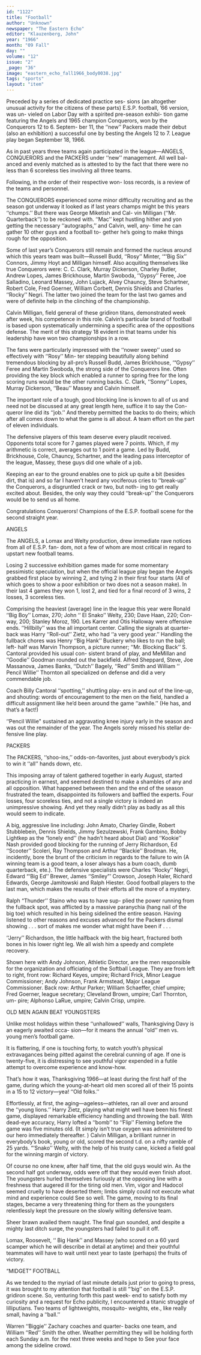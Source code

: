 ```yaml
---
id: "1122"
title: "Football"
author: "Unknown"
newspaper: "The Eastern Echo"
editor: "Klauzenberg, John"
year: "1966"
month: "09 Fall"
day: ""
volume: "12"
issue: "2"
_page: "36"
image: "eastern_echo_fall1966_body0038.jpg"
tags: "sports"
layout: "item"
---
```

Preceded by a series of dedicated practice ses-
sions (an altogether unusual activity for the citizens
of these parts) E.S.P. football, ’66 version, was un-
vieled on Labor Day with a spirited pre-season exhibi-
tion game featuring the Angels and 1965 champion
Conquerors, won by the Conquerors 12 to 6. Septem-
ber 11, the ‘‘new’’ Packers made their debut (also
an exhibition) a successful one by besting the Angels
12 to 7. League play began September 18, 1966.

As in past years three teams again participated
in the league—ANGELS, CONQUERORS and the
PACKERS under ‘‘new’’ management. All well bal-
anced and evenly matched as is attested to by the
fact that there were no less than 6 scoreless ties
involving all three teams.

Following, in the order of their respective won-
loss records, is a review of the teams and personnel.

The CONQUERORS experienced some minor
difficulty recruiting and as the season got underway
it looked as if last years champs might be this years
‘‘chumps.’’ But there was George Miketish and Cal-
vin Milligan (‘‘Mr. Quarterback’’) to be reckoned
with. ‘‘Mac’’ kept hustling hither and yon getting
the necessary ‘‘autographs,’’ and Calvin, well, any-
time he can gather 10 other guys and a football to-
gether he’s going to make things rough for the
opposition.

Some of last year’s Conquerors still remain and
formed the nucleus around which this years team was
built—Russell Budd, ‘‘Rosy’’ Minter, ‘“‘Big Six’’
Connors, Jimmy Hoyt and Milligan himself. Also
acquiting themselves like true Conquerors were: C. C.
Clark, Murray Dickerson, Charley Butler, Andrew
Lopes, James Brickhouse, Martin Swoboda, ‘‘Gypsy’’
Feree, Joe Salladino, Leonard Massey, John Lujack,
Alvey Chauncy, Steve Schartner, Robert Cole, Fred
Goerner, William Corbett, Dennis Shields and Charles
‘‘Rocky’’ Negri. The latter two joined the team for
the last two games and were of definite help in the
clinching of the championship.

Calvin Milligan, field general of these gridiron
titans, demonstrated week after week, his competence
in this role. Calvin’s particular brand of football is
based upon systematically undermining a specific area
of the oppositions defense. The merit of this strategy
18 evident in that teams under his leadership have won
two championships in a row.

The fans were particularly impressed with the
‘‘nower sweep’’ used so effectively with ‘‘Rosy’’ Min-
ter stepping beautifully along behind tremendous
blocking by all-pro’s Russell Budd, James Brickhouse,
‘“Gypsy’’ Feree and Martin Swoboda, the strong side
of the Conquerors line. Often providing the key block
which enabled a runner to spring free for the long
scoring runs would be the other running backs. C.
Clark, ‘‘Sonny’’ Lopes, Murray Dickerson, ‘‘Beau’’
Massey and Calvin himself.

The important role of a tough, good blocking
line is known to all of us and need not be discussed
at any great length here, suffice it to say the Con-
queror line did its ‘‘job.’’ And thereby permitted
the backs to do theirs; which after all comes down
to what the game is all about. A team effort on the
part of eleven individuals.

The defensive players of this team deserve every
plaudit received. Opponents total score for 7 games
played were 7 points. Which, if my arithmetic is
correct, averages out to 1 point a game. Led by
Budd, Brickhouse, Cole, Chauncy, Schartner, and the
leading pass interceptor of the league, Massey, these
guys did one whale of a job.

Keeping an ear to the ground enables one to
pick up quite a bit (besides dirt, that is) and so far
I haven’t heard any vociferous cries to ‘‘break-up’’
the Conquerors, a disgruntled crack or two, but noth-
ing to get really excited about. Besides, the only way
they could ‘‘break-up’’ the Conquerors would be to
send us all home.

Congratulations Conquerors! Champions of the
E.S.P. football scene for the second straight year.

ANGELS

The ANGELS, a Lomax and Welty production,
drew immediate rave notices from all of E.S.P. fan-
dom, not a few of whom are most critical in regard
to upstart new football teams.

Losing 2 successive exhibition games made for
some momentary pessimistic speculation, but when the
official league play began the Angels grabbed first
place by winning 2, and tying 2 in their first four
starts (All of which goes to show a poor exhibition
or two does not a season make). In their last 4 games
they won 1, lost 2, and tied for a final record of 3
wins, 2 losses, 3 scoreless ties.

Comprising the heaviest (average) line in the
league this year were Ronald ‘‘Big Boy’’ Lomax, 270;
John ‘‘ El Snako’’ Welty, 230; Dave Haan, 220; Con-
way, 200; Stanley Moroz, 190. Les Karrer and Otis
Halloway were offensive ends. ‘‘Hillbilly’’ was the
all important center. Calling the signals at quarter-
back was Harry ‘‘Roll-out’’ Zietz, who had ‘‘a very
good year.’’ Handling the fullback chores was Henry
‘‘Big Hank’’ Buckery who likes to run the ball; left-
half was Marvin Thompson, a picture runner; ‘‘Mr.
Blocking Back’’ S. Cantoral provided his usual con-
sistent brand of play, and MeMillan and ‘‘Goodie’’
Goodman rounded out the backfield. Alfred Sheppard,
Steve, Joe Massanova, James Banks, ‘‘Dutch’’ Bagely,
‘‘Red’’ Smith and William ‘‘ Pencil Willie’’ Thornton
all specialized on defense and did a very commendable
job.

Coach Billy Cantoral ‘‘spotting,’’ shuttling play-
ers in and out of the line-up, and shouting: words of
encouragement to the men on the field, handled a
difficult assignment like he’d been around the game
‘‘awhile.’’ (He has, and that’s a fact!)

‘‘Pencil Willie" sustained an aggravating knee
injury early in the season and was out the remainder
of the year. The Angels sorely missed his stellar de-
fensive line play.

PACKERS

The PACKERS, ‘‘shoo-ins,’’ odds-on-favorites,
just about everybody’s pick to win it ‘‘all’’ hands
down, etc.

This imposing array of talent gathered together
in early August, started practicing in earnest, and
seemed destined to make a shambles of any and all
opposition. What happened between then and the end
of the season frustrated the team, disappointed its
followers and baffled the experts. Four losses, four
scoreless ties, and not a single victory is indeed an
unimpressive showing. And yet they really didn’t
play as badly as all this would seem to indicate.

A big, aggressive line including: John Amato,
Charley Gindle, Robert Stubblebein, Dennis Shields,
Jimmy Sezulzewski, Frank Gambino, Bobby Lightkep
as the “lonely end’’ (he hadn’t heard about Dial)
and ‘‘Kookie’’ Nash provided good blocking for the
running of Jerry Richardson, Ed ‘‘Scooter’’ Scoleri,
Ray Thompson and Arthur ‘‘Blackie’’ Brodman. He,
incidently, bore the brunt of the criticism in regards
to the failure to win (A winning team is a good team,
a loser always has a bum coach, dumb quarterback,
ete.). The defensive specialists were Charles ‘‘Rocky’’
Negri, Edward “‘Big Ed’’ Brewer, James ‘‘Smiley”’
Crowson, Joseph Haler, Richard Edwards, George
Jamitowski and Ralph Hiester. Good football players
to the last man, which makes the results of their
efforts all the more of a mystery.

Ralph “Thunder’’ Staino who was to have sup-
plied the power running from the fullback spot, was
afflicted by a massive paranychia (hang nail of the
big toe) which resulted in his being sidelined the
entire season. Having listened to other reasons and
excuses advanced for the Packers dismal showing . . .
sort of makes me wonder what might have been if . . .

‘‘Jerry’’ Richardson, the little halfback with the
big heart, fractured both bones in his lower right leg.
We all wish him a speedy and complete recovery.

Shown here with Andy Johnson, Athletic Director, are
the men responsible for the organization and officiating
of the Softball League. They are from left to right, front
row: Richard Keyes, umpire; Richard Frick, Minor
League Commissioner; Andy Johnson, Frank Armstead,
Major League Commissioner. Back row: Arthur Parker;
William Schaeffer, chief umpire; Fred Goerner, league
secretary; Cleveland Brown, umpire; Carl Thornton, um-
pire; Alphonso LaRue, umpire; Calvin Crisp, umpire.

OLD MEN AGAIN BEAT YOUNGSTERS

Unlike most holidays within these ‘‘unhallowed’’
walls, Thanksgiving Davy is an eagerly awaited occa-
sion—for it means the annual ‘‘old’’ men vs. young
men’s football game.

It is flattering, if one is touching forty, to watch
youth’s physical extravagances being pitted against
the cerebral cunning of age. If one is twenty-five, it
is distressing to see youthful vigor expended in a
futile attempt to overcome experience and know-how.

That’s how it was, Thanksgiving 1966—at least
during the first half of the game, during which the
young-at-heart old men scored all of their 15 points
in a 15 to 12 victory—yea! ‘‘Old folks.’’

Effortlessly, at first, the aging—ageless—athletes,
ran all over and around the ‘‘young lions.’’ Harry
Zietz, playing what might well have been his finest
game, displayed remarkable efficiency handling and
throwing the ball. With dead-eye accuracy, Harry
lofted a ‘‘bomb’’ to ‘‘Flip’’ Fleming before the game
was five minutes old. (It simply isn’t true oxygen
was administered to our hero immediately thereafter. )
Calvin Milligan, a brilliant runner in everybody’s
book, young or old, scored the second t.d. on a nifty
ramble of 25 yards. “‘Snako’’ Welty, with the help
of his trusty cane, kicked a field goal for the winning
margin of victory.

Of course no one knew, after half time, that
the old guys would win. As the second half got
underway, odds were off that they would even finish
afoot. The youngsters hurled themselves furiously at
the opposing line with a freshness that augered ill
for the tiring old men. Vim, vigor and Hadocol
seemed cruelly to have deserted them; limbs simply
could not execute what mind and experience could
See so well. The game, moving to its final stages,
became a very threatening thing for them as the
youngsters relentlessly kept the pressure on the slowly
wilting defensive team.

Sheer brawn availed them naught. The final gun
sounded, and despite a mighty last ditch surge, the
youngsters had failed to pull it off.

Lomax, Roosevelt, ‘‘ Big Hank’’ and Massey (who
scored on a 60 yard scamper which he will describe
in detail at anytime) and their youthful teammates
will have to wait until next year to taste (perhaps)
the fruits of victory.

“MIDGET” FOOTBALL

As we tended to the myriad of last minute details
just prior to going to press, it was brought to my
attention that football is still “‘big’’ on the E.S.P.
gridiron scene. So, venturing forth this past week-
end to satisfy both my curiosity and a request for
Echo publicity, I encountered a titanic struggle of
lilliputians. Two teams of lightweights, mosquito-
weights, ete., like really small, having a ‘‘ball.’’

Warren ‘‘Biggie’’ Zachary coaches and quarter-
backs one team, and William ‘‘Red’’ Smith the other.
Weather permitting they will be holding forth each
Sunday a.m. for the next three weeks and hope to
See your face among the sideline crowd.
